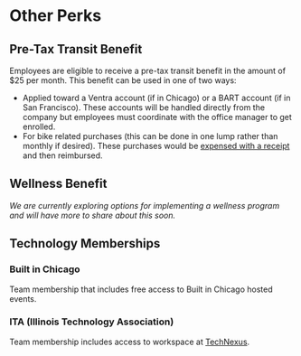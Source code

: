 # Other Perks

## Pre-Tax Transit Benefit

Employees are eligible to receive a pre-tax transit benefit in the amount of $25 per month.  This benefit can be used in one of two ways:

* Applied toward a Ventra account (if in Chicago) or a BART account (if in San Francisco).  These accounts will be handled directly from the company but employees must coordinate with the office manager to get enrolled.
* For bike related purchases (this can be done in one lump rather than monthly if desired).  These purchases would be [expensed with a receipt](https://github.com/devmynd/handbook/blob/master/Operations/Expense%20Tracking%20and%20Reimbursement.md) and then reimbursed.

## Wellness Benefit

_We are currently exploring options for implementing a wellness program and will have more to share about this soon._

## Technology Memberships

### Built in Chicago

Team membership that includes free access to Built in Chicago hosted events. 

### ITA (Illinois Technology Association)

Team membership includes access to workspace at [TechNexus](http://technexus.com/).